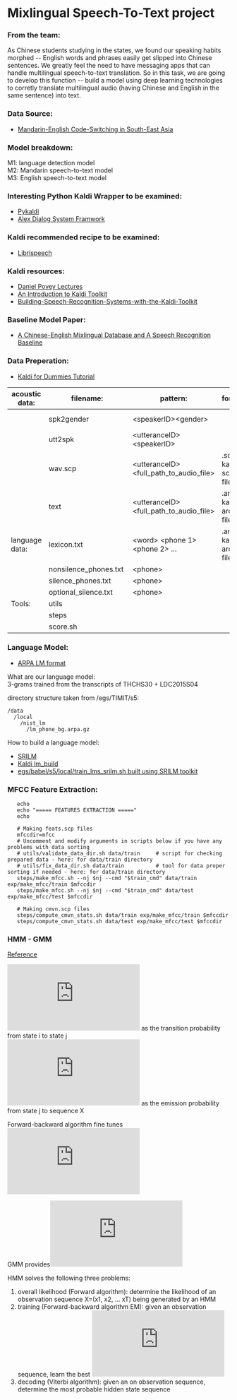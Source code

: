 # Mixlingual Speech-To-Text project

### From the team:   
As Chinese students studying in the states, we found our speaking habits morphed -- English words and phrases easily get slipped into Chinese sentences. We greatly feel the need to have messaging apps that can handle multilingual speech-to-text translation. So in this task, we are going to develop this function -- build a model using deep learning technologies to corretly translate multilingual audio (having Chinese and English in the same sentence) into text.

### Data Source:
- [Mandarin-English Code-Switching in South-East Asia](https://catalog.ldc.upenn.edu/ldc2015s04)  
### Model breakdown:  
M1: language detection model  
M2: Mandarin speech-to-text model  
M3: English speech-to-text model  

### Interesting Python Kaldi Wrapper to be examined:
- [Pykaldi](https://github.com/UFAL-DSG/pykaldi/tree/master/pykaldi) 
- [Alex Dialog System Framwork](http://alex.readthedocs.io/en/master/_man_rst/alex.tools.kaldi.README.html)  

### Kaldi recommended recipe to be examined:
- [Librispeech](http://www.openslr.org/11/)    

### Kaldi resources:
- [Daniel Povey Lectures](http://www.danielpovey.com/kaldi-lectures.html)
- [An Introduction to Kaldi Toolkit](http://berlin.csie.ntnu.edu.tw/Courses/Speech%20Recognition/Lectures2013/SP2013F_Lecture14-Introduction%20to%20the%20Kaldi%20toolkit.pdf)
- [Building-Speech-Recognition-Systems-with-the-Kaldi-Toolkit](https://engineering.jhu.edu/clsp/wp-content/uploads/sites/75/2016/06/Building-Speech-Recognition-Systems-with-the-Kaldi-Toolkit.pdf)

### Baseline Model Paper:
- [A Chinese-English Mixlingual Database and A Speech Recognition Baseline](https://arxiv.org/pdf/1609.08412v1.pdf)

### Data Preperation:
- [Kaldi for Dummies Tutorial](http://kaldi-asr.org/doc/kaldi_for_dummies.html  )  
  
| acoustic data:  | filename: |  pattern: | format: |path: | source:|
| ------------- | ------------- |-|-|--|--|
|  |spk2gender  |\<speakerID>\<gender> | |/data/train /data/test | handmade|
|  | utt2spk    |\<utteranceID>\<speakerID> | | /data/train /data/test| handmade | 
|  | wav.scp    |\<utteranceID>\<full_path_to_audio_file>| .scp: kaldi script file|/data/train /data/test | handmade|
|  | text       |\<utteranceID>\<full_path_to_audio_file> |.ark: kaldi archive file| /data/train /data/test|  exists | 
|language data:  | lexicon.txt |\<word> \<phone 1>\<phone 2> ... | .ark: kaldi archive file |data/local/dict| egs/voxforge|
|  | nonsilence_phones.txt | \<phone>| |data/local/dict | unkown | 
|  |silence_phones.txt   |\<phone> | |data/local/dict |unkown |
|  | optional_silence.txt |\<phone> |  | data/local/dict| unkown | 
|Tools:  | utils | | | / | kaldi/egs/wsj/s5|   
|  |steps  | | | / | kaldi/egs/wsj/s5 |
|  | score.sh | | | /| kaldi/egs/voxforge/s5/local |   

### Language Model:
- [ARPA LM format](http://www1.icsi.berkeley.edu/Speech/docs/HTKBook3.2/node213_mn.html)   

What are our language model:  
3-grams trained from the transcripts of THCHS30 + LDC2015S04    

directory structure taken from /egs/TIMIT/s5: 
```
/data
  /local
    /nist_lm
      /lm_phone_bg.arpa.gz
```  
How to build a language model: 
- [SRILM](http://www.speech.sri.com/projects/srilm/)
- [Kaldi lm_build ](https://github.com/srvk/lm_build)
- [egs/babel/s5/local/train_lms_srilm.sh built using SRILM toolkit](https://github.com/kaldi-asr/kaldi/blob/master/egs/babel/s5/local/train_lms_srilm.sh) 

### MFCC Feature Extraction: 
```
   echo
   echo "===== FEATURES EXTRACTION ====="
   echo
 
   # Making feats.scp files
   mfccdir=mfcc
   # Uncomment and modify arguments in scripts below if you have any problems with data sorting
   # utils/validate_data_dir.sh data/train     # script for checking prepared data - here: for data/train directory
   # utils/fix_data_dir.sh data/train          # tool for data proper sorting if needed - here: for data/train directory
   steps/make_mfcc.sh --nj $nj --cmd "$train_cmd" data/train exp/make_mfcc/train $mfccdir
   steps/make_mfcc.sh --nj $nj --cmd "$train_cmd" data/test exp/make_mfcc/test $mfccdir
  
   # Making cmvn.scp files
   steps/compute_cmvn_stats.sh data/train exp/make_mfcc/train $mfccdir
   steps/compute_cmvn_stats.sh data/test exp/make_mfcc/test $mfccdir
```

### HMM - GMM 
[Reference](http://www.inf.ed.ac.uk/teaching/courses/asr/2012-13/asr03-hmmgmm-4up.pdf)  

![a](https://latex.codecogs.com/gif.latex?a_%7Bij%7D) as the transition probability from state i to state j   
![b](https://latex.codecogs.com/gif.latex?b_j%28X%29) as the emission probability from state j to sequence X  

Forward-backward algorithm fine tunes ![a](https://latex.codecogs.com/gif.latex?a_%7Bij%7D)  

GMM provides![b](https://latex.codecogs.com/gif.latex?b_j%28X%29)  

HMM solves the following three problems:  
1. overall likelihood (Forward algorithm): determine the likelihood of an observation sequence X=(x1, x2, ... xT) being generated by an HMM 
2. training (Forward-backward algorithm EM): given an observation sequence, learn the best ![lambda](https://latex.codecogs.com/gif.latex?%5Clambda%5C%7B%20a_%7Bij%7D%2C%20b_j%28X%29%20%5C%7D)
3. decoding (Viterbi algorithm): given an on observation sequence, determine the most probable hidden state sequence




